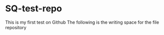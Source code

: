 # SQ-test-repo
This is my first test on Github
The following is the writing space for the file repository
